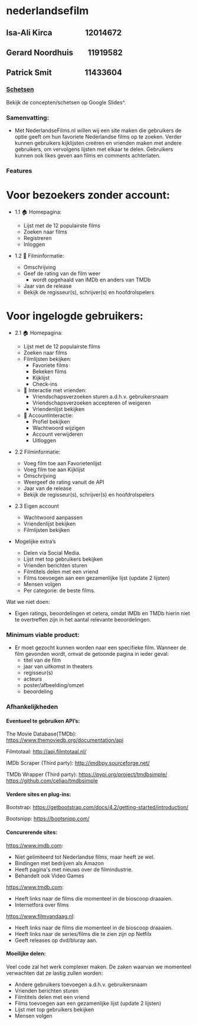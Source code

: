 # nederlandsefilm
## Isa-Ali Kirca &nbsp;&nbsp;&nbsp;&nbsp;&nbsp;&nbsp;&nbsp;&nbsp;&nbsp;&nbsp;&nbsp;&nbsp;&nbsp;&nbsp;&nbsp;&nbsp; 12014672
## Gerard Noordhuis &nbsp;&nbsp;&nbsp;&nbsp;&nbsp;&nbsp; 11919582
## Patrick Smit &nbsp;&nbsp;&nbsp;&nbsp;&nbsp;&nbsp;&nbsp;&nbsp;&nbsp;&nbsp;&nbsp;&nbsp;&nbsp;&nbsp;&nbsp;&nbsp; 11433604

### [Schetsen](https://docs.google.com/presentation/d/1Dk9pYlrxR6hi45ncdenz7bOs3y8t3Wdz3CnpoxP1xaI/edit?usp=sharing)
Bekijk de concepten/schetsen op Google Slides^.

### Samenvatting:

  * Met NederlandseFilms.nl willen wij een site maken die gebruikers de optie geeft om hun favoriete Nederlandse films op te zoeken. Verder kunnen gebruikers kijklijsten creëren en vrienden maken met andere gebruikers, om vervolgens lijsten met elkaar te delen. Gebruikers kunnen ook likes geven aan films en comments achterlaten.

### Features

# Voor bezoekers zonder account:
  * 1.1 🏠 Homepagina:
    * Lijst met de 12 populairste films
    * Zoeken naar films
    * Registreren
    * Inloggen

  * 1.2 🍿 Filminformatie:
      * Omschrijving
      * Geef de rating van de film weer
        * wordt opgehaald van IMDb en anders van TMDb
      * Jaar van de release
      * Bekijk de regisseur(s), schrijver(s) en hoofdrolspelers

# Voor ingelogde gebruikers:
  * 2.1 🏠 Homepagina:
    * Lijst met de 12 populairste films
    * Zoeken naar films
    * Filmlijsten bekijken:
      * Favoriete films
      * Bekeken films
      * Kijklijst
      * Check-ins
    * 👥 Interactie met vrienden:
      * Vriendschapsverzoeken sturen a.d.h.v. gebruikersnaam
      * Vriendschapsverzoeken accepteren of weigeren
      * Vriendenlijst bekijken
    * 👤 Accountinteractie:
      * Profiel bekijken
      * Wachtwoord wijzigen
      * Account verwijderen
      * Uitloggen

  * 2.2 Filminformatie:
    * Voeg film toe aan Favorietenlijst
    * Voeg film toe aan Kijklijst
    * Omschrijving
    * Weergeef de rating vanuit de API
    * Jaar van de release
    * Bekijk de regisseur(s), schrijver(s) en hoofdrolspelers

  * 2.3 Eigen account
    * Wachtwoord aanpassen
    * Vriendenlijst bekijken
    * Filmlijsten bekijken

* Mogelijke extra’s
  * Delen via Social Media.
  * Lijst met top gebruikers bekijken
  * Vrienden berichten sturen
  * Filmtitels delen met een vriend
  * Films toevoegen aan een gezamenlijke lijst (update 2 lijsten)
  * Mensen volgen
  * Per categorie: de beste films.


Wat we niet doen:
  * Eigen ratings, beoordelingen et cetera, omdat IMDb en TMDb hierin niet te overtreffen zijn in het aantal relevante beoordelingen.


### Minimum viable product:
  * Er moet gezocht kunnen worden naar een specifieke film. Wanneer de film gevonden wordt, omvat de getoonde pagina in ieder geval:
    * titel van de film
    * jaar van uitkomst in theaters
    * regisseur(s)
    * acteurs
    * poster/afbeelding/omzet
    * beoordeling


### Afhankelijkheden
#### Eventueel te gebruiken API’s:

The Movie Database(TMDb):
https://www.themoviedb.org/documentation/api

Filmtotaal:
http://api.filmtotaal.nl/

IMDb Scraper (Third party):
http://imdbpy.sourceforge.net/

TMDb Wrapper (Third party):
https://pypi.org/project/tmdbsimple/
https://github.com/celiao/tmdbsimple

#### Verdere sites en plug-ins:

Bootstrap:
https://getbootstrap.com/docs/4.2/getting-started/introduction/

Bootsnipp:
https://bootsnipp.com/

#### Concurerende sites:

https://www.imdb.com:
 * Niet gelimiteerd tot Nederlandse films, maar heeft ze wel.
 * Bindingen met bedrijven als Amazon
 * Heeft pagina's met nieuws over de filmindustrie.
 * Behandelt ook Video Games

https://www.tmdb.com:
 * Heeft links naar de films die momenteel in de bioscoop draaaien.
 * Internetfora over films

 https://www.filmvandaag.nl:
  * Heeft links naar de films die momenteel in de bioscoop draaaien.
  * Heeft links naar de series/films die te zien zijn op Netfilx
  * Geeft releases op dvd/bluray aan.


#### Moeilijke delen:
Veel code zal het werk complexer maken. De zaken waarvan we momenteel verwachten dat ze lastig zullen worden:
* Andere gebruikers toevoegen a.d.h.v. gebruikersnaam
* Vrienden berichten sturen
* Filmtitels delen met een vriend
* Films toevoegen aan een gezamenlijke lijst (update 2 lijsten)
* Lijst met top gebruikers bekijken
* Mensen volgen
